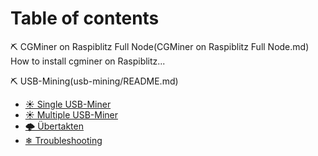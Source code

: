 # Table of contents

⛏ CGMiner on Raspiblitz Full Node(CGMiner on Raspiblitz Full Node.md)
How to install cgminer on Raspiblitz... 

⛏ USB-Mining(usb-mining/README.md)
  * [☀ Single USB-Miner](usb-mining/single-usb-miner.md)
  * [☀ Multiple USB-Miner](usb-mining/multiple-usb-miner.md)
  * [🌩 Übertakten](usb-mining/uebertakten.md)
  * [❄ Troubleshooting](usb-mining/troubleshooting.md)
